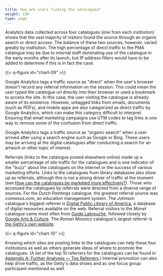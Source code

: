 ```yaml
---
title: How are users finding the catalogues?
weight: 150
type: page
---
```


Analytics data collected across four catalogues (one from each institution) shows that the vast majority of visitors found the source through an organic search or direct access. The balance of these two sources, however, varied greatly by institution. The high percentage of direct traffic to the PMA catalogue may be due to internal staff dominating use of the catalogue in the early months after its launch, but IP address filters would have to be added to determine if this is in fact the case.

{{< q-figure id="chart-09" >}}

Google Analytics tags a traffic source as "direct" when the user's browser doesn't record any referral information on the session. This could mean the user typed the catalogue url directly into their browser or used a bookmark to access the site. In this case, the user visiting the catalogue is already aware of its existence. However, untagged links from emails, documents (such as PDFs), and mobile apps are also categorized as direct traffic by Google Analytics, which can make this category difficult to interpret. Ensuring that email marketing campaigns use UTM codes to tag links is one way to remove some of the confusion from direct traffic.

Google Analytics tags a traffic source as "organic search" when a user arrived after using a search engine such as Google or Bing. These users may be arriving at the digital catalogues after conducting a search for an artwork or other topic of interest.

Referrals (links to the catalogue posted elsewhere online) made up a smaller percentage of site traffic for the catalogues and is one indicator of the "buzz" about the catalogues on the internet or the success of various marketing efforts. Links to the catalogues from library databases also show up as referrals, although this is not a strong driver of traffic at the moment (see [How can the catalogues be marketed more effectively?](/marketing-and-demographics/effective-marketing/)). Those who accessed the catalogues by referrals were directed from a diverse range of sources. For the *Dutch Paintings* catalogue, the greatest referral source was connexus.com, an education management system. The *Johnson* catalogue's biggest referrer is [Digital Public Library of America](https://dp.la/), a database of digital resources available on the web. Referral visitors to the *Monet* catalogue came most often from [Guide Labreuche](https://www.labreuche-fournisseurs-artistes-paris.fr/), followed closely by [Google Arts & Culture](https://artsandculture.google.com/). The *Roman Mosaics* catalogue's largest referrer is [the Getty's own website](http://gett.edu/).

{{< q-figure id="chart-10" >}}

Knowing which sites are posting links to the catalogues can help these four institutions as well as others generate ideas of where to promote the catalogues. (A list of the top 10 referrers for the catalogues can be found in [Appendix A: Further Analyses — Top Referrers](/further-analyses/#top-referring-sites).) Internal promotion can also help drive traffic, as the Getty's data shows and as one focus group participant mentioned as well.
